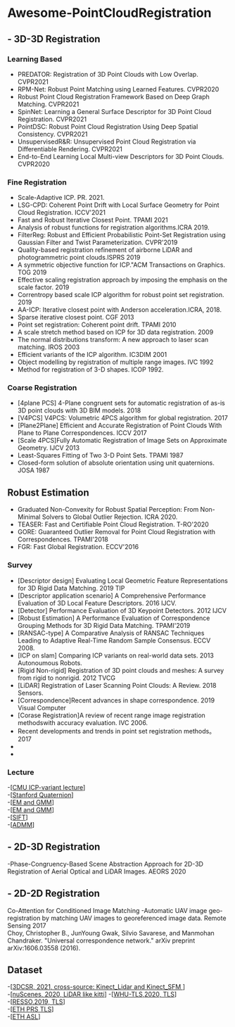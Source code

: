 # Awesome-PointCloudRegistration
## - 3D-3D Registration
### Learning Based
- PREDATOR: Registration of 3D Point Clouds with Low Overlap. CVPR2021  
- RPM-Net: Robust Point Matching using Learned Features. CVPR2020  
- Robust Point Cloud Registration Framework Based on Deep Graph Matching. CVPR2021  
- SpinNet: Learning a General Surface Descriptor for 3D Point Cloud Registration. CVPR2021  
- PointDSC: Robust Point Cloud Registration Using Deep Spatial Consistency. CVPR2021  
- UnsupervisedR&R: Unsupervised Point Cloud Registration via Differentiable Rendering. CVPR2021  
- End-to-End Learning Local Multi-view Descriptors for 3D Point Clouds. CVPR2020  

### Fine Registration 
- Scale-Adaptive ICP. PR. 2021.  
- LSG-CPD: Coherent Point Drift with Local Surface Geometry for Point Cloud Registration. ICCV'2021  
- Fast and Robust Iterative Closest Point. TPAMI 2021  
- Analysis of robust functions for registration algorithms.ICRA 2019.   
- FilterReg: Robust and Efficient Probabilistic Point-Set Registration using Gaussian Filter and Twist Parameterization. CVPR'2019  
- Quality-based registration refinement of airborne LiDAR and photogrammetric point clouds.ISPRS 2019  
- A symmetric objective function for ICP."ACM Transactions on Graphics. TOG 2019  
- Effective scaling registration approach by imposing the emphasis on the scale factor. 2019  
- Correntropy based scale ICP algorithm for robust point set registration. 2019  
- AA-ICP: Iterative closest point with Anderson acceleration.ICRA, 2018.
- Sparse iterative closest point. CGF 2013  
- Point set registration: Coherent point drift. TPAMI 2010  
- A scale stretch method based on ICP for 3D data registration. 2009  
- The normal distributions transform: A new approach to laser scan matching. IROS 2003  
- Efficient variants of the ICP algorithm. IC3DIM 2001  
- Object modelling by registration of multiple range images. IVC 1992  
- Method for registration of 3-D shapes. ICOP 1992.  


### Coarse Registration
- [4plane PCS] 4-Plane congruent sets for automatic registration of as-is 3D point clouds with 3D BIM models. 2018  
- [V4PCS] V4PCS: Volumetric 4PCS algorithm for global registration. 2017
- [Plane2Plane] Efficient and Accurate Registration of Point Clouds With Plane to Plane Correspondences. ICCV 2017  
- [Scale 4PCS]Fully Automatic Registration of Image Sets on Approximate Geometry. IJCV 2013  
- Least-Squares Fitting of Two 3-D Point Sets. TPAMI 1987  
- Closed-form solution of absolute orientation using unit quaternions. JOSA 1987  

## Robust Estimation  
- Graduated Non-Convexity for Robust Spatial Perception: From Non-Minimal Solvers to Global Outlier Rejection. ICRA 2020.  
- TEASER: Fast and Certifiable Point Cloud Registration. T-RO'2020  
- GORE: Guaranteed Outlier Removal for Point Cloud Registration with Correspondences. TPAMI'2018  
- FGR: Fast Global Registration. ECCV'2016  

### Survey  
- [Descriptor design] Evaluating Local Geometric Feature Representations for 3D Rigid Data Matching. 2019 TIP  
- [Descriptor application scenario] A Comprehensive Performance Evaluation of 3D Local Feature Descriptors. 2016 IJCV.  
- [Detector] Performance Evaluation of 3D Keypoint Detectors. 2012 IJCV  
- [Robust Estimation] A Performance Evaluation of Correspondence Grouping Methods for 3D Rigid Data Matching. TPAMI'2019  
- [RANSAC-type] A Comparative Analysis of RANSAC Techniques Leading to Adaptive Real-Time Random Sample Consensus. ECCV 2008.  
- [ICP on slam] Comparing ICP variants on real-world data sets. 2013 Autonoumous Robots.  
- [Rigid Non-rigid] Registration of 3D point clouds and meshes: A survey from rigid to nonrigid. 2012 TVCG
- [LiDAR] Registration of Laser Scanning Point Clouds: A Review. 2018 Sensors. 
- [Correspondence]Recent advances in shape correspondence. 2019 Visual Computer  
- [Corase Registration]A review of recent range image registration methodswith accuracy evaluation. IVC 2006.
- Recent developments and trends in point set registration methods。 2017
- 
- 
### Lecture
-[[CMU ICP-variant lecture](https://cs.gmu.edu/~kosecka/cs685/cs685-icp.pdf)]   
-[[Stanford Quaternion](http://graphics.stanford.edu/courses/cs348a-17-winter/Papers/quaternion.pdf)]  
-[[EM and GMM](https://stephens999.github.io/fiveMinuteStats/intro_to_em.html)]  
-[[EM and GMM](http://www.columbia.edu/~mh2078/MachineLearningORFE/EM_Algorithm.pdf)]  
-[[SIFT](https://aishack.in/tutorials/sift-scale-invariant-feature-transform-log-approximation/)]  
-[[ADMM](https://web.stanford.edu/~boyd/papers/pdf/admm_slides.pdf)]
## - 2D-3D Registration
-Phase-Congruency-Based Scene Abstraction Approach for 2D-3D Registration of Aerial Optical and LiDAR Images. AEORS 2020  

## - 2D-2D Registration
Co-Attention for Conditioned Image Matching
-Automatic UAV image geo-registration by matching UAV images to georeferenced image data. Remote Sensing 2017  
Choy, Christopher B., JunYoung Gwak, Silvio Savarese, and Manmohan Chandraker. "Universal correspondence network." arXiv preprint arXiv:1606.03558 (2016).

## Dataset
-[[3DCSR, 2021, cross-source: Kinect_Lidar and Kinect_SFM ](http://multimediauts.org/3D_data_for_registration/)]  
-[[nuScenes, 2020, LiDAR like kitti](https://arxiv.org/abs/1903.11027#:~:text=Robust%20detection%20and%20tracking%20of,deployment%20of%20autonomous%20vehicle%20technology.&text=It%20has%207x%20as%20many,3D%20detection%20and%20tracking%20metrics.)]  
-[[WHU-TLS,2020, TLS](https://www.sciencedirect.com/science/article/pii/S0924271620300836)]  
-[[RESSO,2019, TLS](https://3d.bk.tudelft.nl/liangliang/publications/2019/plade/resso.html)]  
-[[ETH PRS TLS](https://prs.igp.ethz.ch/research/completed_projects/automatic_registration_of_point_clouds.html)]  
-[[ETH ASL](https://projects.asl.ethz.ch/datasets/doku.php?id=laserregistration:laserregistration)]  
